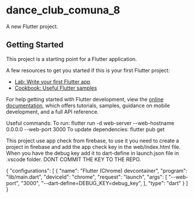 # dance_club_comuna_8

A new Flutter project.

## Getting Started

This project is a starting point for a Flutter application.

A few resources to get you started if this is your first Flutter project:

- [Lab: Write your first Flutter app](https://docs.flutter.dev/get-started/codelab)
- [Cookbook: Useful Flutter samples](https://docs.flutter.dev/cookbook)

For help getting started with Flutter development, view the
[online documentation](https://docs.flutter.dev/), which offers tutorials,
samples, guidance on mobile development, and a full API reference.

Useful commands:
To run: flutter run -d web-server --web-hostname 0.0.0.0 --web-port 3000
To update dependencies: flutter pub get

This project use app check from firebase, to use it you need to create a project in firebase and add the app check key in the web/index.html file.
When you have the debug key add it to dart-define in launch.json file in .vscode folder. DONT COMMIT THE KEY TO THE REPO.

{
  "configurations": [
    {
      "name": "Flutter (Chrome) devcontainer",
      "program": "lib/main.dart",
      "deviceId": "chrome",
      "request": "launch",
      "args": [
        "--web-port",
        "3000",
        "--dart-define=DEBUG_KEY=debug_key",
      ],
      "type": "dart"
    }
  ]
}
